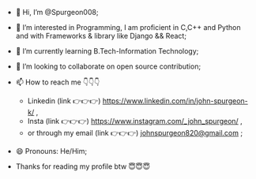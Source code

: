 - 👋 Hi, I’m @Spurgeon008;
- 👀 I’m interested in Programming, I am proficient in C,C++ and Python and with Frameworks & library like Django && React;  
- 🌱 I’m currently learning B.Tech-Information Technology; 
- 💞️ I’m looking to collaborate on open source contribution; 
- 📫 How to reach me 👇👇👇
  - Linkedin (link 👉👉👉) https://www.linkedin.com/in/john-spurgeon-k/ ,
  - Insta (link 👉👉👉) https://www.instagram.com/_john_spurgeon/ ,
  - or through my email (link 👉👉👉) johnspurgeon820@gmail.com ;

- 😄 Pronouns: He/Him;

- Thanks for reading my profile btw 😇😇😇 

<!---
Spurgeon008/Spurgeon008 is a ✨ special ✨ repository because its `README.md` (this file) appears on your GitHub profile.
You can click the Preview link to take a look at your changes.
--->
